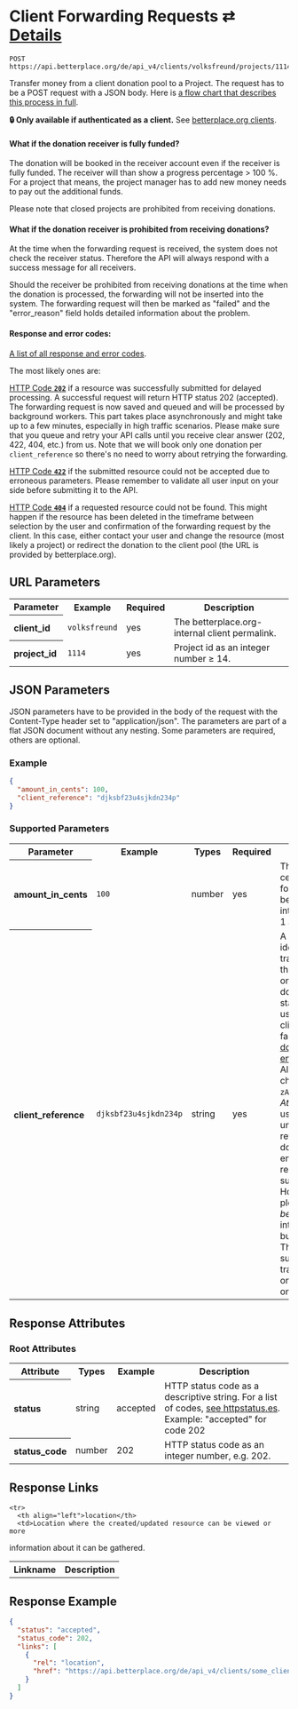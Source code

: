 
# Client Forwarding Requests ⇄ [Details](client_forwarding_request_details.md)

```Rebol
POST https://api.betterplace.org/de/api_v4/clients/volksfreund/projects/1114/forwarding_requests.json
```

Transfer money from a client donation pool to a Project. The request has
to be a POST request  with a JSON body. Here is
[a flow chart that describes this process in full](http://ixwphj.axshare.com/donation-pledge-flow.html).

**:lock: Only available if authenticated as a client.**
See [betterplace.org clients](../README.md#client-api).


#### What if the donation receiver is fully funded?

The donation will be booked in the receiver account even
if the receiver is fully funded. The receiver will than show a
progress percentage > 100 %. For a project that means, the project
manager has to add new money needs to pay out the additional funds.

Please note that closed projects are prohibited from receiving donations.


#### What if the donation receiver is prohibited from receiving donations?

At the time when the forwarding request is received, the system does not
check the receiver status. Therefore the API will always respond with a
success message for all receivers.

Should the receiver be prohibited from receiving donations at the time
when the donation is processed, the forwarding will not be inserted into
the system. The forwarding request will then be marked as "failed" and
the "error_reason" field holds detailed information about the problem.


#### Response and error codes:

[A list of all response and error codes](../README.md#http-status-codes).

The most likely ones are:

[HTTP Code **`202`**](http://httpstatus.es/202)
if a resource was successfully submitted for delayed processing.
A successful request will return HTTP status 202 (accepted). The
forwarding request is now saved and queued and will be processed
by background workers. This part takes place asynchronously and might
take up to a few minutes, especially in high traffic scenarios.
Please make sure that you queue and retry your API calls until you
receive clear answer (202, 422, 404, etc.) from us.
Note that we will book only one
donation per <code>client_reference</code> so there's no need to
worry about retrying the forwarding.

[HTTP Code **`422`**](http://httpstatus.es/422)
if the submitted resource could not be accepted due to erroneous parameters.
Please remember to validate all user input on your side before submitting
it to the API.

[HTTP Code **`404`**](http://httpstatus.es/404)
if a requested resource could not be found. This might happen if
the resource has been deleted in the timeframe between selection by the
user and confirmation of the forwarding request by the client. In this
case, either contact your user and change the resource (most likely a
project) or redirect the donation to the client pool (the URL is
provided by betterplace.org).


## URL Parameters

<table>
  <tr>
    <th>Parameter</th>
    <th>Example</th>
    <th>Required</th>
    <th>Description</th>
  </tr>
  <tr>
    <th align="left">client_id</th>
    <td><code>volksfreund</code></td>
    <td>yes</td>
    <td>The betterplace.org-internal client permalink.</td>
  </tr>
  <tr>
    <th align="left">project_id</th>
    <td><code>1114</code></td>
    <td>yes</td>
    <td>Project id as an integer number ≥ 14.</td>
  </tr>
</table>

## JSON Parameters

JSON parameters have to be provided in the body of the request with the
Content-Type header set to "application/json". The parameters are part of a
flat JSON document without any nesting. Some parameters are required, others
are optional.

### Example

```json
{
  "amount_in_cents": 100,
  "client_reference": "djksbf23u4sjkdn234p"
}
```

### Supported Parameters

<table>
  <tr>
    <th>Parameter</th>
    <th>Example</th>
    <th>Types</th>
    <th>Required</th>
    <th>Description</th>
  </tr>
  <tr>
    <th align="left">amount_in_cents</th>
    <td><code>100</code></td>
    <td>number</td>
    <td>yes</td>
    <td>The amount of cents that are forwarded.
Must be a positive integer between
1
and 100000.
</td>
  </tr>
  <tr>
    <th align="left">client_reference</th>
    <td><code>djksbf23u4sjkdn234p</code></td>
    <td>string</td>
    <td>yes</td>
    <td>A unique identifier for this transaction.
With this reference one can find the donation and its status later
by using the client_reference-facet on the
<a href="client_donations_list.md">donation list endpoint</a>.
<br>
Allowed characters are <code>a-zA-Z0-9_-</code>.
<br>
<em>Attention:</em> If you use a non-unique client reference,
the donation pledge endpoint will still respond with success.
However the pledge will <em>not be processed</em> into a donation but ignored.
<br>
This is to make sure that one transaction is only processed once.
</td>
  </tr>
</table>

## Response Attributes

### Root Attributes

  <table>
    <tr>
      <th>Attribute</th>
      <th>Types</th>
      <th>Example</th>
      <th>Description</th>
    </tr>
    <tr>
      <th align="left">status</th>
      <td>string</td>
      <td>accepted</td>
      <td>HTTP status code as a descriptive string.
For a list of codes, <a href="http://httpstatus.es/">see httpstatus.es</a>.
Example: "accepted" for code 202
</td>
    </tr>
    <tr>
      <th align="left">status_code</th>
      <td>number</td>
      <td>202</td>
      <td>HTTP status code as an integer number, e.g. 202.
</td>
    </tr>
  </table>
</table>

## Response Links

<table>
  <tr>
    <th>Linkname</th>
    <th>Description</th>
  </tr>

    <tr>
      <th align="left">location</th>
      <td>Location where the created/updated resource can be viewed or more
information about it can be gathered.
</td>
    </tr>
</table>

## Response Example

```json
{
  "status": "accepted",
  "status_code": 202,
  "links": [
    {
      "rel": "location",
      "href": "https://api.betterplace.org/de/api_v4/clients/some_client/forwarding_requests/1337"
    }
  ]
}
```

